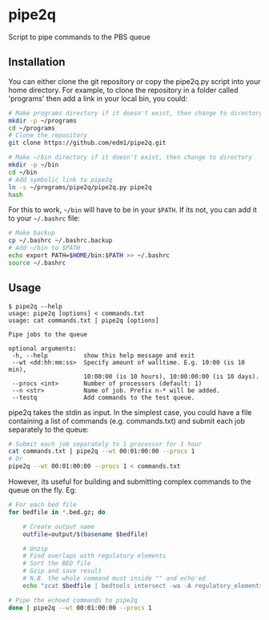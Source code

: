 # pipe2q
Script to pipe commands to the PBS queue

## Installation

You can either clone the git repository or copy the pipe2q.py script into your home directory. For example, to clone the repository in a folder called 'programs' then add a link in your local bin, you could:

```bash
# Make programs directory if it doesn't exist, then change to directory
mkdir -p ~/programs
cd ~/programs
# Clone the repository
git clone https://github.com/edm1/pipe2q.git

# Make ~/bin directory if it doesn't exist, then change to directory
mkdir -p ~/bin
cd ~/bin
# Add symbolic link to pipe2q
ln -s ~/programs/pipe2q/pipe2q.py pipe2q
hash
```

For this to work, `~/bin` will have to be in your `$PATH`. If its not, you can add it to your `~/.bashrc` file:

```bash
# Make backup
cp ~/.bashrc ~/.bashrc.backup
# Add ~/bin to $PATH
echo export PATH=$HOME/bin:$PATH >> ~/.bashrc
source ~/.bashrc
```


## Usage

```
$ pipe2q --help
usage: pipe2q [options] < commands.txt
usage: cat commands.txt | pipe2q [options]

Pipe jobs to the queue

optional arguments:
 -h, --help          show this help message and exit
 --wt <dd:hh:mm:ss>  Specify amount of walltime. E.g. 10:00 (is 10 min),
                     10:00:00 (is 10 hours), 10:00:00:00 (is 10 days).
 --procs <int>       Number of processors (default: 1)
 --n <str>           Name of job. Prefix n-* will be added.
 --testq             Add commands to the test queue.

```

pipe2q takes the stdin as input. In the simplest case, you could have a file containing a list of commands (e.g. commands.txt) and submit each job separately to the queue:

```bash
# Submit each job separately to 1 processor for 1 hour
cat commands.txt | pipe2q --wt 00:01:00:00 --procs 1
# Or
pipe2q --wt 00:01:00:00 --procs 1 < commands.txt
```

However, its useful for building and submitting complex commands to the queue on the fly. Eg:

```bash
# For each bed file
for bedfile in *.bed.gz; do

    # Create output name
    outfile=output/$(basename $bedfile)

    # Unzip
    # Find overlaps with regulatory elements
    # Sort the BED file
    # Gzip and save result
    # N.B. the whole command must inside "" and echo'ed
    echo "zcat $bedfile | bedtools intersect -wa -A regulatory_elements.bed.gz -B - | sort-bed | gzip -c > $outfile"

# Pipe the echoed commands to pipe2q
done | pipe2q --wt 00:01:00:00 --procs 1
```
